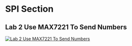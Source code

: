 # SPI Section
## Lab 2 Use MAX7221 To Send Numbers
[![Lab 2 Use MAX7221 To Send Numbers](https://github.com/Mina-Karam/Master_Embedded_Systems/blob/master/Unit_8_MCU_Interfacing/Lesson_4_SPI_Part_1/Section/Lab_2_Use_MAX7221_To_Send_Numbers/Lab_2.gif)](https://drive.google.com/drive/folders/1PhwmvH43zRmACB-ZDk44O2n1Pr3pwq36)
